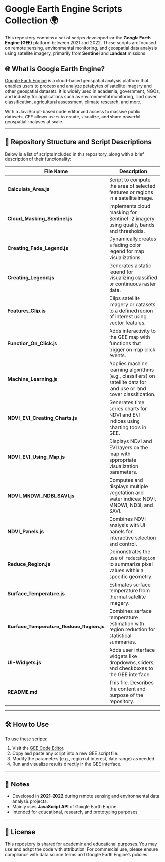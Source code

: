 # Google Earth Engine Scripts Collection 🌍

This repository contains a set of scripts developed for the **Google Earth Engine (GEE)** platform between 2021 and 2022. These scripts are focused on remote sensing, environmental monitoring, and geospatial data analysis using satellite imagery, primarily from **Sentinel** and **Landsat** missions.

## 🌐 What is Google Earth Engine?

[Google Earth Engine](https://earthengine.google.com/) is a cloud-based geospatial analysis platform that enables users to process and analyze petabytes of satellite imagery and other geospatial datasets. It is widely used in academia, government, NGOs, and industry for applications such as environmental monitoring, land cover classification, agricultural assessment, climate research, and more.

With a JavaScript-based code editor and access to massive public datasets, GEE allows users to create, visualize, and share powerful geospatial analyses at scale.

---

## 📁 Repository Structure and Script Descriptions

Below is a list of scripts included in this repository, along with a brief description of their functionality:

| File Name                                   | Description                                                                                                          |
| ------------------------------------------- | -------------------------------------------------------------------------------------------------------------------- |
| **Calculate\_Area.js**                      | Script to compute the area of selected features or regions in a satellite image.                                     |
| **Cloud\_Masking\_Sentinel.js**             | Implements cloud masking for Sentinel-2 imagery using quality bands and thresholds.                                  |
| **Creating\_Fade\_Legend.js**               | Dynamically creates a fading color legend for map visualizations.                                                    |
| **Creating\_Legend.js**                     | Generates a static legend for visualizing classified or continuous raster data.                                      |
| **Features\_Clip.js**                       | Clips satellite imagery or datasets to a defined region of interest using vector features.                           |
| **Function\_On\_Click.js**                  | Adds interactivity to the GEE map with functions that trigger on map click events.                                   |
| **Machine\_Learning.js**                    | Applies machine learning algorithms (e.g., classifiers) on satellite data for land use or land cover classification. |
| **NDVI\_EVI\_Creating\_Charts.js**          | Generates time series charts for NDVI and EVI indices using charting tools in GEE.                                   |
| **NDVI\_EVI\_Using\_Map.js**                | Displays NDVI and EVI layers on the map with appropriate visualization parameters.                                   |
| **NDVI\_MNDWI\_NDBI\_SAVI.js**              | Computes and displays multiple vegetation and water indices: NDVI, MNDWI, NDBI, and SAVI.                            |
| **NDVI\_Panels.js**                         | Combines NDVI analysis with UI panels for interactive selection and control.                                         |
| **Reduce\_Region.js**                       | Demonstrates the use of `reduceRegion` to summarize pixel values within a specific geometry.                         |
| **Surface\_Temperature.js**                 | Estimates surface temperature from thermal satellite imagery.                                                        |
| **Surface\_Temperature\_Reduce\_Region.js** | Combines surface temperature estimation with region reduction for statistical summaries.                             |
| **UI-Widgets.js**                           | Adds user interface widgets like dropdowns, sliders, and checkboxes to the GEE interface.                            |
| **README.md**                               | This file. Describes the content and purpose of the repository.                                                      |

---

## 🛠 How to Use

To use these scripts:

1. Visit the [GEE Code Editor](https://code.earthengine.google.com/).
2. Copy and paste any script into a new GEE script file.
3. Modify the parameters (e.g., region of interest, date range) as needed.
4. Run and visualize results directly in the GEE interface.

---

## 📅 Notes

* Developed in **2021–2022** during remote sensing and environmental data analysis projects.
* Mainly uses **JavaScript API** of Google Earth Engine.
* Intended for educational, research, and prototyping purposes.

---

## 📜 License

This repository is shared for academic and educational purposes. You may use and adapt the code with attribution. For commercial use, please ensure compliance with data source terms and Google Earth Engine’s policies.
